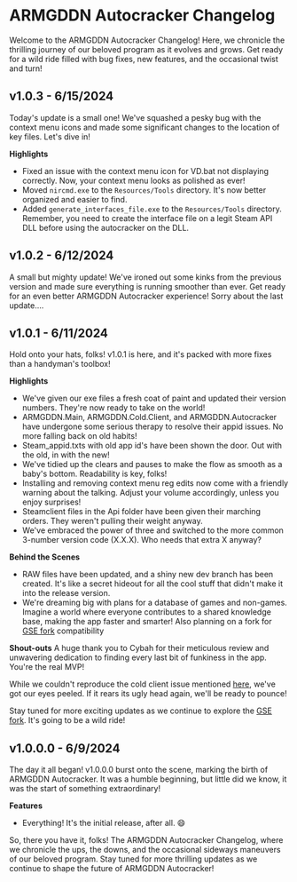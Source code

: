 # ARMGDDN Autocracker Changelog

Welcome to the ARMGDDN Autocracker Changelog! Here, we chronicle the thrilling journey of our beloved program as it evolves and grows. Get ready for a wild ride filled with bug fixes, new features, and the occasional twist and turn!

## **v1.0.3 - 6/15/2024**
Today's update is a small one! We've squashed a pesky bug with the context menu icons and made some significant changes to the location of key files. Let's dive in!

**Highlights**
- Fixed an issue with the context menu icon for VD.bat not displaying correctly. Now, your context menu looks as polished as ever!
- Moved `nircmd.exe` to the `Resources/Tools` directory. It's now better organized and easier to find.
- Added `generate_interfaces_file.exe` to the `Resources/Tools` directory. Remember, you need to create the interface file on a legit Steam API DLL before using the autocracker on the DLL.


## **v1.0.2 - 6/12/2024**
A small but mighty update! We've ironed out some kinks from the previous version and made sure everything is running smoother than ever. Get ready for an even better ARMGDDN Autocracker experience! Sorry about the last update....


## **v1.0.1 - 6/11/2024**
Hold onto your hats, folks! v1.0.1 is here, and it's packed with more fixes than a handyman's toolbox!

**Highlights**
- We've given our exe files a fresh coat of paint and updated their version numbers. They're now ready to take on the world!
- ARMGDDN.Main, ARMGDDN.Cold.Client, and ARMGDDN.Autocracker have undergone some serious therapy to resolve their appid issues. No more falling back on old habits!
- Steam_appid.txts with old app id's have been shown the door. Out with the old, in with the new!
- We've tidied up the clears and pauses to make the flow as smooth as a baby's bottom. Readability is key, folks!
- Installing and removing context menu reg edits now come with a friendly warning about the talking. Adjust your volume accordingly, unless you enjoy surprises!
- Steamclient files in the Api folder have been given their marching orders. They weren't pulling their weight anyway.
- We've embraced the power of three and switched to the more common 3-number version code (X.X.X). Who needs that extra X anyway?

**Behind the Scenes**
- RAW files have been updated, and a shiny new dev branch has been created. It's like a secret hideout for all the cool stuff that didn't make it into the release version.
- We're dreaming big with plans for a database of games and non-games. Imagine a world where everyone contributes to a shared knowledge base, making the app faster and smarter! Also planning on a fork for [GSE fork](https://github.com/otavepto/gbe_fork) compatibility

**Shout-outs**
A huge thank you to Cybah for their meticulous review and unwavering dedication to finding every last bit of funkiness in the app. You're the real MVP!

While we couldn't reproduce the cold client issue mentioned [here](https://cs.rin.ru/forum/viewtopic.php?p=3069355#p3069355), we've got our eyes peeled. If it rears its ugly head again, we'll be ready to pounce!

Stay tuned for more exciting updates as we continue to explore the [GSE fork](https://github.com/otavepto/gbe_fork). It's going to be a wild ride!

## **v1.0.0.0 - 6/9/2024**
The day it all began! v1.0.0.0 burst onto the scene, marking the birth of ARMGDDN Autocracker. It was a humble beginning, but little did we know, it was the start of something extraordinary!

**Features**
- Everything! It's the initial release, after all. 😄

So, there you have it, folks! The ARMGDDN Autocracker Changelog, where we chronicle the ups, the downs, and the occasional sideways maneuvers of our beloved program. Stay tuned for more thrilling updates as we continue to shape the future of ARMGDDN Autocracker!
